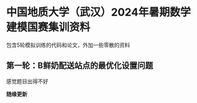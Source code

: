 # 中国地质大学（武汉）2024年暑期数学建模国赛集训资料

包含5轮模拟训练的代码和论文，外加一些零散的资料

## 第一轮：B鲜奶配送站点的最优化设置问题

感觉题目出得不好

**随缘更新**
